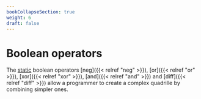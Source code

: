 ```yaml
---
bookCollapseSection: true
weight: 6
draft: false
---
```


# Boolean operators

The [static](https://developer.mozilla.org/en-US/docs/Glossary/Static_method) boolean operators [neg]({{< relref "neg" >}}), [or]({{< relref "or" >}}), [xor]({{< relref "xor" >}}), [and]({{< relref "and" >}}) and [diff]({{< relref "diff" >}}) allow a programmer to create a complex quadrille by combining simpler ones.